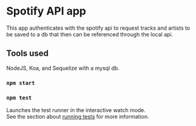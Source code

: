 # Spotify API app

This app authenticates with the spotify api to request tracks and artists to be saved to a db that then can be referenced through the local api.

## Tools used

NodeJS, Koa, and Sequelize with a mysql db.

### `npm start`



### `npm test`

Launches the test runner in the interactive watch mode.\
See the section about [running tests](https://facebook.github.io/create-react-app/docs/running-tests) for more information.



